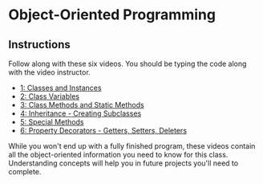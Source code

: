 # Object-Oriented Programming

## Instructions
Follow along with these six videos. You should be typing the code along with the video instructor.
* [1: Classes and Instances](https://drive.google.com/file/d/1Xtr9aulC0YnLrdejnSOIvuwJkfc28I1V/view?usp=sharing)
* [2: Class Variables](https://drive.google.com/file/d/1DdFN2G1vYNTyATxWS3gQQaGoUevzkT6G/view?usp=sharing)
* [3: Class Methods and Static Methods](https://drive.google.com/file/d/1HMDAW6XF1mN8ePWkhFfZxElTpdIvUX4I/view?usp=sharing)
* [4: Inheritance - Creating Subclasses](https://drive.google.com/file/d/1R8_S5RJL3Hensoy7sCCRrjHNzrlhosHA/view?usp=sharing)
* [5: Special Methods](https://drive.google.com/file/d/1ieLf-bTi-b78PWx_7rgAiXDGZPAnQl91/view?usp=sharing)
* [6: Property Decorators - Getters, Setters, Deleters](https://drive.google.com/file/d/1HXqd76OKzdTNR_jISn7YSr0mNsGILBlE/view?usp=sharing)

While you won't end up with a fully finished program, these videos contain all the object-oriented information you need to know for this class. Understanding concepts will help you in future projects you'll need to complete.

